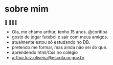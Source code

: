 # sobre mim  
 🥋 🤙🏼👺
- Ola, me chamo arthur, tenho 15 anos.
@coritiba
- gosto de jogar futebol e sair com meus amigos.
- atualmente estou só estudando no DB.
- pretendo me formar, mas ainda não sei do que.
- aprendendo html/Css no colégio
- arthur.luiz.oliveira@escola.pr.gov.br
<!---
thhur11/thhur11 is a ✨ special ✨ repository because its `README.md` (this file) appears on your GitHub profile.
You can click the Preview link to take a look at your changes.
--->
